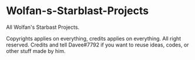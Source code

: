 # Wolfan-s-Starblast-Projects
All Wolfan's Starbast Projects. 

Copyrights applies on everything, credits applies on everything. 
All right reserved. 
Credits and tell Davee#7792 if you want to reuse ideas, codes, or other stuff made by him.
